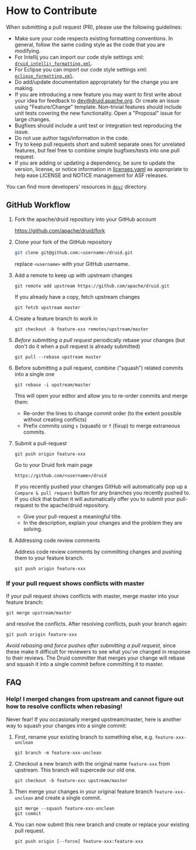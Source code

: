 <!--
  ~ Licensed to the Apache Software Foundation (ASF) under one
  ~ or more contributor license agreements.  See the NOTICE file
  ~ distributed with this work for additional information
  ~ regarding copyright ownership.  The ASF licenses this file
  ~ to you under the Apache License, Version 2.0 (the
  ~ "License"); you may not use this file except in compliance
  ~ with the License.  You may obtain a copy of the License at
  ~
  ~   http://www.apache.org/licenses/LICENSE-2.0
  ~
  ~ Unless required by applicable law or agreed to in writing,
  ~ software distributed under the License is distributed on an
  ~ "AS IS" BASIS, WITHOUT WARRANTIES OR CONDITIONS OF ANY
  ~ KIND, either express or implied.  See the License for the
  ~ specific language governing permissions and limitations
  ~ under the License.
  -->

# How to Contribute

When submitting a pull request (PR), please use the following guidelines:

- Make sure your code respects existing formatting conventions. In general, follow
  the same coding style as the code that you are modifying.
- For Intellij you can import our code style settings xml: [`druid_intellij_formatting.xml`](
  https://github.com/apache/druid/raw/master/dev/druid_intellij_formatting.xml).
- For Eclipse you can import our code style settings xml: [`eclipse_formatting.xml`](
  https://github.com/apache/druid/raw/master/dev/eclipse_formatting.xml).
- Do add/update documentation appropriately for the change you are making.
- If you are introducing a new feature you may want to first write about your idea
  for feedback to [dev@druid.apache.org](https://lists.apache.org/list.html?dev@druid.apache.org). Or create an issue
  using "Feature/Change" template. Non-trivial features should include unit tests covering the new functionality. Open
  a "Proposal" issue for large changes.
- Bugfixes should include a unit test or integration test reproducing the issue.
- Do not use author tags/information in the code.
- Try to keep pull requests short and submit separate ones for unrelated
  features, but feel free to combine simple bugfixes/tests into one pull request.
- If you are adding or updating a dependency, be sure to update the version, license, or notice information in
  [licenses.yaml](https://github.com/apache/druid/blob/master/licenses.yaml) as appropriate to help ease
  LICENSE and NOTICE management for ASF releases.

You can find more developers' resources in [`dev/`](dev) directory.

## GitHub Workflow

1. Fork the apache/druid repository into your GitHub account

    https://github.com/apache/druid/fork

2. Clone your fork of the GitHub repository

    ```sh
    git clone git@github.com:<username>/druid.git
    ```

    replace `<username>` with your GitHub username.

3. Add a remote to keep up with upstream changes

    ```
    git remote add upstream https://github.com/apache/druid.git
    ```

    If you already have a copy, fetch upstream changes

    ```
    git fetch upstream master
    ```

4. Create a feature branch to work in

    ```
    git checkout -b feature-xxx remotes/upstream/master
    ```

5. _Before submitting a pull request_ periodically rebase your changes
    (but don't do it when a pull request is already submitted)

    ```
    git pull --rebase upstream master
    ```

6. Before submitting a pull request, combine ("squash") related commits into a single one

    ```
    git rebase -i upstream/master
    ```

    This will open your editor and allow you to re-order commits and merge them:
    - Re-order the lines to change commit order (to the extent possible without creating conflicts)
    - Prefix commits using `s` (squash) or `f` (fixup) to merge extraneous commits.

7. Submit a pull-request

    ```
    git push origin feature-xxx
    ```

    Go to your Druid fork main page

    ```
    https://github.com/<username>/druid
    ```

    If you recently pushed your changes GitHub will automatically pop up a
    `Compare & pull request` button for any branches you recently pushed to. If you
    click that button it will automatically offer you to submit your pull-request
    to the apache/druid repository.

    - Give your pull-request a meaningful title.
    - In the description, explain your changes and the problem they are solving.

8. Addressing code review comments

    Address code review comments by committing changes and pushing them to your feature
    branch.

    ```
    git push origin feature-xxx
    ```

### If your pull request shows conflicts with master
  If your pull request shows conflicts with master, merge master into your feature branch:
  

  ```
  git merge upstream/master
  ```
  
  and resolve the conflicts. After resolving conflicts, push your branch again:
  
  ```
  git push origin feature-xxx
  ```

  _Avoid rebasing and force pushes after submitting a pull request,_ since these make it
  difficult for reviewers to see what you've changed in response to their reviews. The Druid
  committer that merges your change will rebase and squash it into a single commit before
  committing it to master.

## FAQ

### Help! I merged changes from upstream and cannot figure out how to resolve conflicts when rebasing!

Never fear! If you occasionally merged upstream/master, here is another way to squash your changes into a single commit:

1. First, rename your existing branch to something else, e.g. `feature-xxx-unclean`
    ```
    git branch -m feature-xxx-unclean
    ```

2.  Checkout a new branch with the original name `feature-xxx` from upstream. This branch will supercede our old one.

    ```
    git checkout -b feature-xxx upstream/master
    ```

3. Then merge your changes in your original feature branch `feature-xxx-unclean` and create a single commit.

    ```
    git merge --squash feature-xxx-unclean
    git commit
    ```

4. You can now submit this new branch and create or replace your existing pull request.

    ```
    git push origin [--force] feature-xxx:feature-xxx
    ```
